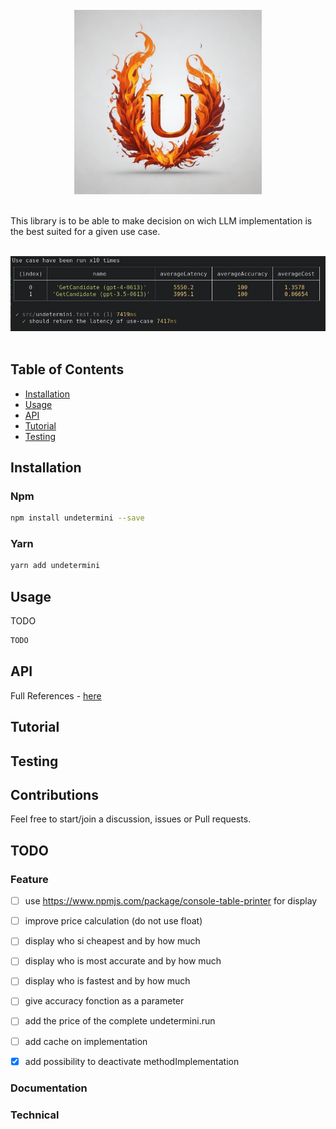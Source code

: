 <div align="center">
  <br/>
  <img src="./image/logo.jpg" width="300" />
  <br/>
  <br/>
</div>

This library is to be able to make decision on wich LLM implementation is the best suited for a 
given use case.

<div align="center">
  <br/>
  <img src="./image/time-improvement.jpg" />
  <br/>
  <br/>
</div>


## Table of Contents

- [Installation](#installation)
- [Usage](#usage)
- [API](#api)
- [Tutorial](#tutorial)
- [Testing](#testing)

## Installation

### Npm

```bash
npm install undetermini --save
```

### Yarn

```bash
yarn add undetermini 
```

## Usage

TODO

```typescript
TODO
```


## API

Full References - [here](https://sraleik.github.io/undetermini/)

## Tutorial

<!-- [Create a Command](https://sraleik.github.io/undetermini/pages/tutorial/create-a-command.html) -->

## Testing

## Contributions

Feel free to start/join a discussion, issues or Pull requests.

## TODO

### Feature

- [ ] use https://www.npmjs.com/package/console-table-printer for display 
- [ ] improve price calculation (do not use float) 
- [ ] display who si cheapest and by how much 
- [ ] display who is most accurate and by how much 
- [ ] display who is fastest and by how much 
- [ ] give accuracy fonction as a parameter 
- [ ] add the price of the complete undetermini.run  
- [ ] add cache on implementation 
- [X] add possibility to deactivate methodImplementation 


### Documentation

### Technical
